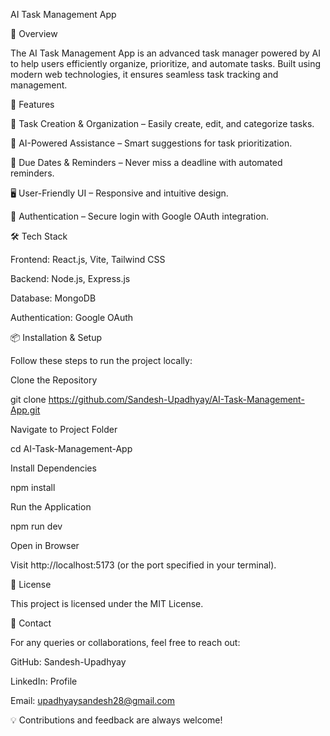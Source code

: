 AI Task Management App

🚀 Overview

The AI Task Management App is an advanced task manager powered by AI to help users efficiently organize, prioritize, and automate tasks. Built using modern web technologies, it ensures seamless task tracking and management.

🌟 Features

📌 Task Creation & Organization – Easily create, edit, and categorize tasks.

🤖 AI-Powered Assistance – Smart suggestions for task prioritization.

📅 Due Dates & Reminders – Never miss a deadline with automated reminders.

🖥️ User-Friendly UI – Responsive and intuitive design.

🔐 Authentication – Secure login with Google OAuth integration.

🛠️ Tech Stack

Frontend: React.js, Vite, Tailwind CSS

Backend: Node.js, Express.js

Database: MongoDB

Authentication: Google OAuth

📦 Installation & Setup

Follow these steps to run the project locally:

Clone the Repository

git clone https://github.com/Sandesh-Upadhyay/AI-Task-Management-App.git

Navigate to Project Folder

cd AI-Task-Management-App

Install Dependencies

npm install

Run the Application

npm run dev

Open in Browser

Visit http://localhost:5173 (or the port specified in your terminal).

📜 License

This project is licensed under the MIT License.

📧 Contact

For any queries or collaborations, feel free to reach out:

GitHub: Sandesh-Upadhyay

LinkedIn: Profile

Email: upadhyaysandesh28@gmail.com

💡 Contributions and feedback are always welcome!

